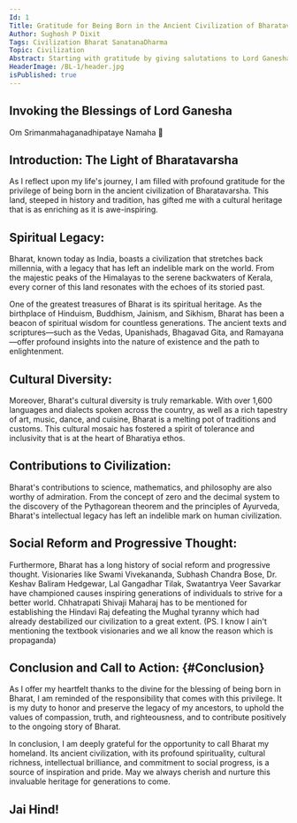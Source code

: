 ```yaml
---
Id: 1
Title: Gratitude for Being Born in the Ancient Civilization of Bharatavarsha 
Author: Sughosh P Dixit
Tags: Civilization Bharat SanatanaDharma 
Topic: Civilization
Abstract: Starting with gratitude by giving salutations to Lord Ganesha 
HeaderImage: /BL-1/header.jpg
isPublished: true
---
```


## Invoking the Blessings of Lord Ganesha

Om Srimanmahaganadhipataye Namaha 🙏

## Introduction: The Light of Bharatavarsha

As I reflect upon my life's journey, I am filled with profound gratitude for the privilege of being born in the ancient civilization of Bharatavarsha. This land, steeped in history and tradition, has gifted me with a cultural heritage that is as enriching as it is awe-inspiring.

## Spiritual Legacy:

Bharat, known today as India, boasts a civilization that stretches back millennia, with a legacy that has left an indelible mark on the world. From the majestic peaks of the Himalayas to the serene backwaters of Kerala, every corner of this land resonates with the echoes of its storied past.

One of the greatest treasures of Bharat is its spiritual heritage. As the birthplace of Hinduism, Buddhism, Jainism, and Sikhism, Bharat has been a beacon of spiritual wisdom for countless generations. The ancient texts and scriptures—such as the Vedas, Upanishads, Bhagavad Gita, and Ramayana—offer profound insights into the nature of existence and the path to enlightenment.

## Cultural Diversity:

Moreover, Bharat's cultural diversity is truly remarkable. With over 1,600 languages and dialects spoken across the country, as well as a rich tapestry of art, music, dance, and cuisine, Bharat is a melting pot of traditions and customs. This cultural mosaic has fostered a spirit of tolerance and inclusivity that is at the heart of Bharatiya ethos.

## Contributions to Civilization:
Bharat's contributions to science, mathematics, and philosophy are also worthy of admiration. From the concept of zero and the decimal system to the discovery of the Pythagorean theorem and the principles of Ayurveda, Bharat's intellectual legacy has left an indelible mark on human civilization.

## Social Reform and Progressive Thought:
Furthermore, Bharat has a long history of social reform and progressive thought. Visionaries like Swami Vivekananda, Subhash Chandra Bose, Dr. Keshav Baliram Hedgewar, Lal Gangadhar Tilak, Swatantrya Veer Savarkar  have championed causes inspiring generations of individuals to strive for a better world. Chhatrapati Shivaji Maharaj has to be mentioned for establishing the Hindavi Raj defeating the Mughal tyranny which had already destabilized our civilization to a great extent. (PS. I know I ain't mentioning the textbook visionaries and we all know the reason which is propaganda)

## Conclusion and Call to Action: {#Conclusion}

As I offer my heartfelt thanks to the divine for the blessing of being born in Bharat, I am reminded of the responsibility that comes with this privilege. It is my duty to honor and preserve the legacy of my ancestors, to uphold the values of compassion, truth, and righteousness, and to contribute positively to the ongoing story of Bharat.

In conclusion, I am deeply grateful for the opportunity to call Bharat my homeland. Its ancient civilization, with its profound spirituality, cultural richness, intellectual brilliance, and commitment to social progress, is a source of inspiration and pride. May we always cherish and nurture this invaluable heritage for generations to come.

## Jai Hind!
